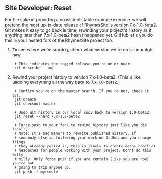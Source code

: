 Site Developer: Reset
---------------------

For the sake of providing a consistent stable example exercise, we will pretend
the most up-to-date release of RhymesSite is version 7.x-1.0-beta2. Git makes it
easy to go back in time, rewinding your project's history as if anything later
than 7.x-1.0-beta2 hasn't happened yet. GitHub let's you do this in your hosted
fork of the RhymesSite project too.

1. To see where we're starting, check what version we're on or near right now.

        # This indicates the tagged release you're on or near.
        git describe --tag

1. Rewind your project history to version 7.x-1.0-beta2. (This is like undoing
   everything all the way back to 7.x-1.0-beta2.)

        # Confirm you're on the master branch. If you're not, check it out.
        git branch
        git checkout master

        # Undo git history in our local copy back to version 1.0-beta2.
        git reset --hard 7.x-1.0-beta2

        # Force push to your fork to rewind history just like you did locally.
        # Note: It's bad manors to rewrite published history. If
        # somebody else is following your work on GitHub and you change things
        # they already pulled in, this is likely to create merge conflict
        # headaches for people working with your project. Don't do this willy
        # nilly. Only force push if you are certain (like you are now) you're not
        # going to trip anyone up.
        git push -f myremote
